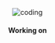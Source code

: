 <div align="center">
<img src="https://64.media.tumblr.com/tumblr_lnq64qzjEy1qlh1s6o1_500.gifv" alt="coding" />
  <br/>
  <h4>Working on</h4>
</div>
